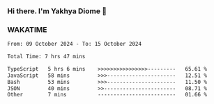 ### Hi there. I'm Yakhya Diome 👋

### WAKATIME
<!--START_SECTION:waka-->

```txt
From: 09 October 2024 - To: 15 October 2024

Total Time: 7 hrs 47 mins

TypeScript   5 hrs 6 mins    >>>>>>>>>>>>>>>>---------   65.61 %
JavaScript   58 mins         >>>----------------------   12.51 %
Bash         53 mins         >>>----------------------   11.50 %
JSON         40 mins         >>-----------------------   08.71 %
Other        7 mins          -------------------------   01.66 %
```

<!--END_SECTION:waka-->
